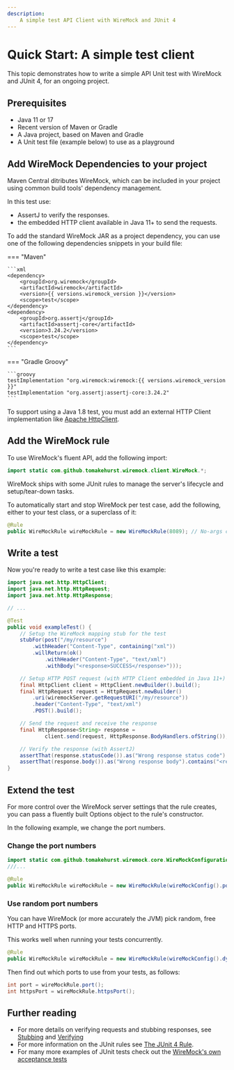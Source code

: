 ```yaml
---
description: 
    A simple test API Client with WireMock and JUnit 4
---
```


# Quick Start: A simple test client

This topic demonstrates how to write a simple API Unit test with WireMock and JUnit 4, for an ongoing project.

## Prerequisites

- Java 11 or 17
- Recent version of Maven or Gradle
- A Java project, based on Maven and Gradle
- A Unit test file (example below) to use as a playground

<!-- TODO: Would be nice to introduce an archetype or a clone-able demo repo -->

## Add WireMock Dependencies to your project

Maven Central ditributes WireMock, which can be included in your project using common build tools' dependency management.

In this test use:

- AssertJ to verify the responses.
- the embedded HTTP client available in Java 11+ to send the requests.

To add the standard WireMock JAR as a project dependency, you can use one of the following dependencies snippets in your build file:

=== "Maven"

    ```xml
    <dependency>
        <groupId>org.wiremock</groupId>
        <artifactId>wiremock</artifactId>
        <version>{{ versions.wiremock_version }}</version>
        <scope>test</scope>
    </dependency>
    <dependency>
        <groupId>org.assertj</groupId>
        <artifactId>assertj-core</artifactId>
        <version>3.24.2</version>
        <scope>test</scope>
    </dependency>
    ```

=== "Gradle Groovy"

    ```groovy
    testImplementation "org.wiremock:wiremock:{{ versions.wiremock_version }}"
    testImplementation "org.assertj:assertj-core:3.24.2"
    ```

To support using a Java 1.8 test, you must add an external HTTP Client implementation
like [Apache HttpClient](https://hc.apache.org/httpcomponents-client-5.2.x/#).


## Add the WireMock rule

To use WireMock's fluent API, add the following import:

```java
import static com.github.tomakehurst.wiremock.client.WireMock.*;
```

WireMock ships with some JUnit rules to manage the server's lifecycle
and setup/tear-down tasks.

To automatically start and stop WireMock per test case, add
the following, either to your test class, or a superclass of it:

```java
@Rule
public WireMockRule wireMockRule = new WireMockRule(8089); // No-args constructor defaults to port 8080
```

## Write a test

Now you're ready to write a test case like this example:

```java
import java.net.http.HttpClient;
import java.net.http.HttpRequest;
import java.net.http.HttpResponse;

// ...

@Test
public void exampleTest() {
    // Setup the WireMock mapping stub for the test
    stubFor(post("/my/resource")
        .withHeader("Content-Type", containing("xml"))
        .willReturn(ok()
            .withHeader("Content-Type", "text/xml")
            .withBody("<response>SUCCESS</response>")));

    // Setup HTTP POST request (with HTTP Client embedded in Java 11+)
    final HttpClient client = HttpClient.newBuilder().build();
    final HttpRequest request = HttpRequest.newBuilder()
        .uri(wiremockServer.getRequestURI("/my/resource"))
        .header("Content-Type", "text/xml")
        .POST().build();

    // Send the request and receive the response
    final HttpResponse<String> response =
            client.send(request, HttpResponse.BodyHandlers.ofString());

    // Verify the response (with AssertJ)
    assertThat(response.statusCode()).as("Wrong response status code").isEqualTo(200);
    assertThat(response.body()).as("Wrong response body").contains("<response>SUCCESS</response>");
}
```

## Extend the test

For more control over the WireMock server settings that the rule creates, 
you can pass a fluently built Options object to the rule's constructor.

In the following example, we change the port numbers.

### Change the port numbers

```java
import static com.github.tomakehurst.wiremock.core.WireMockConfiguration.wireMockConfig;
///...

@Rule
public WireMockRule wireMockRule = new WireMockRule(wireMockConfig().port(8089).httpsPort(8443));
```

### Use random port numbers

You can have WireMock (or more accurately the JVM) pick random, free
HTTP and HTTPS ports.

This works well when running your tests concurrently.

```java
@Rule
public WireMockRule wireMockRule = new WireMockRule(wireMockConfig().dynamicPort().dynamicHttpsPort());
```

Then find out which ports to use from your tests, as follows:

```java
int port = wireMockRule.port();
int httpsPort = wireMockRule.httpsPort();
```

## Further reading

- For more details on verifying requests and stubbing responses, see [Stubbing](./../stubbing.md) and [Verifying](./../verifying.md)
- For more information on the JUnit rules see [The JUnit 4 Rule](./../junit-extensions.md).
- For many more examples of JUnit tests check out the
[WireMock's own acceptance tests](https://github.com/wiremock/wiremock/tree/master/src/test/java/com/github/tomakehurst/wiremock)
